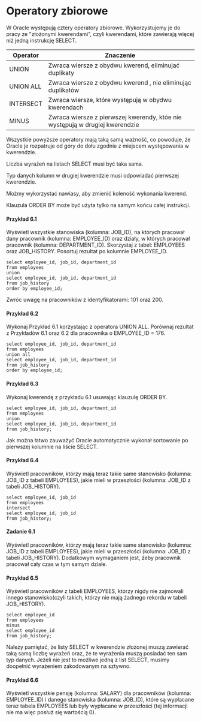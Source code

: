 # Operatory zbiorowe

W Oracle występują cztery operatory zbiorowe. Wykorzystujemy je do pracy ze "złożonymi kwerendami", czyli kwerendami, które zawierają więcej niż jedną instrukcję SELECT.

Operator | Znaczenie
-- | -- 
UNION | Zwraca wiersze z obydwu kwerend, eliminujać duplikaty
UNION ALL | Zwraca wiersze z obydwu kwerend , nie eliminując duplikatów
INTERSECT | Zwraca wiersze, które występują w obydwu kwerendach
MINUS | Zwraca wiersze z pierwszej kwerendy, któe nie występują w drugiej kwerendzie

Wszystkie powyższe operatory mają taką samą ważność, co powoduje, że Oracle je rozpatruje od góry do dołu zgodnie z miejscem występowania w kwerendzie.

Liczba wyrażeń na listach SELECT musi być taka sama.

Typ danych kolumn w drugiej kwerendzie musi odpowiadać pierwszej kwerendzie.

Możmy wykorzystać nawiasy, aby zmienić koleność wykonania kwerend.

Klauzula ORDER BY może być użyta tylko na samym końcu całej instrukcji.

#### Przykład 6.1

Wyświetl wszystkie stanowiska (kolumna: JOB_ID), na których pracował dany pracownik (kolumna: EMPLOYEE_ID) oraz działy, w których pracował pracownik (kolumna: DEPARTMENT_ID). Skorzystaj z tabel: EMPLOYEES oraz JOB_HISTORY. Posortuj rezultat po kolumnie EMPLOYEE_ID.

```
select employee_id, job_id, department_id
from employees
union
select employee_id, job_id, department_id
from job_history
order by employee_id;
```

Zwróc uwagę na pracowników z identyfikatorami: 101 oraz 200.

#### Przykład 6.2

Wykonaj Przykład 6.1 korzystając z operatora UNION ALL. Porównaj rezultat z Przykładów 6.1 oraz 6.2 dla pracownika o EMPLOYEE_ID = 176.

```
select employee_id, job_id, department_id
from employees
union all
select employee_id, job_id, department_id
from job_history
order by employee_id;
```

#### Przykład 6.3 

Wykonaj kwerendę z przykładu 6.1 usuwając klauzulę ORDER BY.

```
select employee_id, job_id, department_id
from employees
union
select employee_id, job_id, department_id
from job_history;
```

Jak można łatwo zauważyć Oracle automatycznie wykonał sortowanie po pierwszej kolumnie na liście SELECT.


#### Przykład 6.4

Wyświetl pracowników, którzy mają teraz takie same stanowisko (kolumna: JOB_ID z tabeli EMPLOYEES), jakie mieli w przeszłości (kolumna: JOB_ID z tabeli JOB_HISTORY).

```
select employee_id, job_id
from employees
intersect
select employee_id, job_id
from job_history;
```

#### Zadanie 6.1

Wyświetl pracowników, którzy mają teraz takie same stanowisko (kolumna: JOB_ID z tabeli EMPLOYEES), jakie mieli w przeszłości (kolumna: JOB_ID z tabeli JOB_HISTORY). Dodatkowym wymaganiem jest, żeby pracownik pracował cały czas w tym samym dziale.


#### Przykład 6.5

Wyświetl pracowników z tabeli EMPLOYEES, którzy nigdy nie zajmowali innego stanowisko(czyli takich, którzy nie mają żadnego rekordu w tabeli JOB_HISTORY).

```
select employee_id
from employees
minus
select employee_id
from job_history;
```

Należy pamiętać, że listy SELECT w kwerendzie złożonej muszą zawierać taką samą liczbę wyrażeń oraz, że te wyrażenia muszą posiadać ten sam typ danych. Jeżeli nie jest to możliwe jedną z list SELECT, musimy doopełnić wyrażeniem zakodowanym na sztywno.

#### Przykład 6.6

Wyświetl wszystkie pensję (kolumna: SALARY) dla pracowników (kolumna: EMPLOYEE_ID) i danego stanowiska (kolumna: JOB_ID), które są wypłacane teraz tabela EMPLOYEES lub były wypłacane w przeszłości (tej informacji nie ma więc posłuż się wartością 0).

```

```
